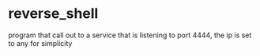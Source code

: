 reverse_shell
=============

program that call out to a service that is listening to port 4444, the ip is set to any for simplicity
